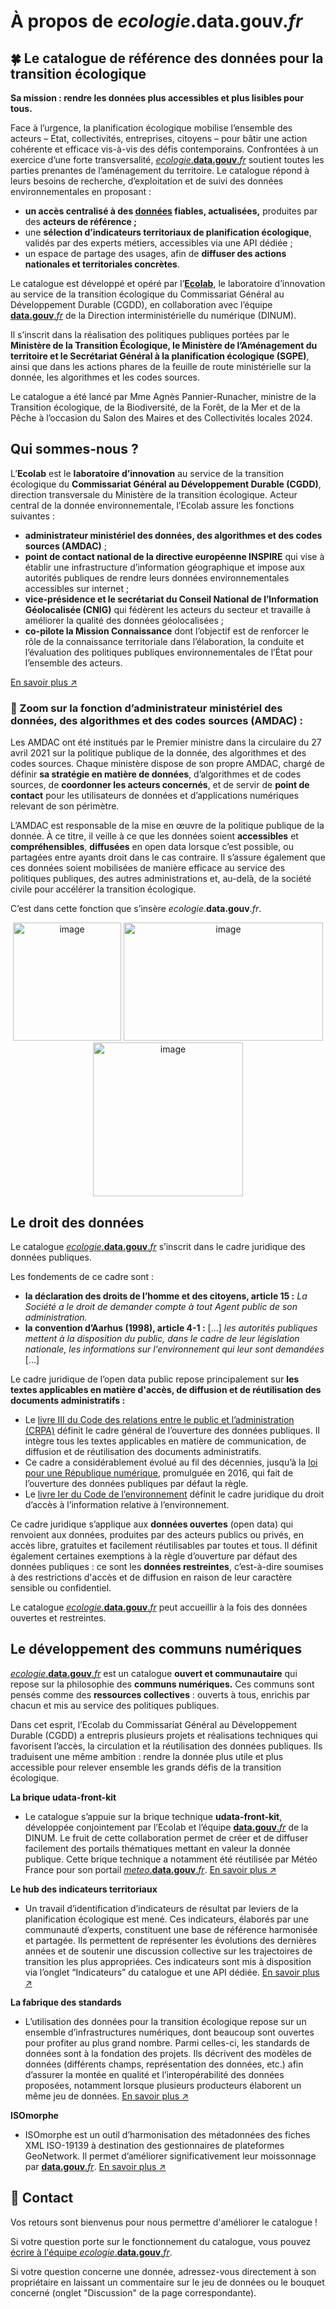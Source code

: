 # À propos de _ecologie_.**data.gouv**._fr_

## 🍀 Le catalogue de référence des données pour la transition écologique

**Sa mission : rendre les données plus accessibles et plus lisibles pour tous.** 

Face à l’urgence, la planification écologique mobilise l’ensemble des acteurs – État, collectivités, entreprises, citoyens – pour bâtir une action cohérente et efficace vis-à-vis des défis contemporains. Confrontées à un exercice d’une forte transversalité, [ *ecologie*.**data.gouv**.*fr*](http://ecologie.data.gouv.fr/) soutient toutes les parties prenantes de l’aménagement du territoire. Le catalogue répond à leurs besoins de recherche, d’exploitation et de suivi des données environnementales en proposant :

- **un accès centralisé à des [données](https://ecologie.data.gouv.fr/datasets) fiables, actualisées,** produites par des **acteurs de référence ;**
- une **sélection d’indicateurs territoriaux de planification écologique**, validés par des experts métiers, accessibles via une API dédiée ;
- un espace de partage des usages, afin de **diffuser des actions nationales et territoriales concrètes**.

Le catalogue est développé et opéré par l’**[Ecolab](https://www.notion.so/A-propos-23f0dc2226f580e0918dd553c6a4f3c9?pvs=21)**, le laboratoire d’innovation au service de la transition écologique du Commissariat Général au Développement Durable (CGDD), en collaboration avec l’équipe [ **data.gouv**.*fr*](http://data.gouv.fr) de la Direction interministérielle du numérique (DINUM). 

Il s’inscrit dans la réalisation des politiques publiques portées par le **Ministère de la Transition Écologique, le Ministère de l’Aménagement du territoire et le Secrétariat Général à la planification écologique (SGPE)**, ainsi que dans les actions phares de la feuille de route ministérielle sur la donnée, les algorithmes et les codes sources.

Le catalogue a été lancé par Mme Agnès Pannier-Runacher, ministre de la Transition écologique, de la Biodiversité, de la Forêt, de la Mer et de la Pêche à l’occasion du Salon des Maires et des Collectivités locales 2024.

## Qui sommes-nous ?

L’**Ecolab** est le **laboratoire d’innovation** au service de la transition écologique du **Commissariat Général au Développement Durable (CGDD)**, direction transversale du Ministère de la transition écologique. Acteur central de la donnée environnementale, l’Ecolab assure les fonctions suivantes : 

- **administrateur ministériel des données, des algorithmes et des codes sources (AMDAC)** ;
- **point de contact national de la directive européenne INSPIRE** qui vise à établir une infrastructure d’information géographique et impose aux autorités publiques de rendre leurs données environnementales accessibles sur internet ;
- **vice-présidence et le secrétariat du Conseil National de l’Information Géolocalisée (CNIG)** qui fédèrent les acteurs du secteur et travaille à améliorer la qualité des données géolocalisées ;
- **co-pilote la Mission Connaissance** dont l’objectif est de renforcer le rôle de la connaissance territoriale dans l’élaboration, la conduite et l’évaluation des politiques publiques environnementales de l’État pour l’ensemble des acteurs.

[En savoir plus ↗️](https://greentechinnovation.fr/) 

### 🔎 Zoom sur la fonction d’administrateur ministériel des données, des algorithmes et des codes sources (AMDAC) :

Les AMDAC ont été institués par le Premier ministre dans la circulaire du 27 avril 2021 sur la politique publique de la donnée, des algorithmes et des codes sources. Chaque ministère dispose de son propre AMDAC, chargé de définir **sa stratégie en matière de données**, d’algorithmes et de codes sources, de **coordonner les acteurs concernés**, et de servir de **point de contact** pour les utilisateurs de données et d’applications numériques relevant de son périmètre.

L’AMDAC est responsable de la mise en œuvre de la politique publique de la donnée. À ce titre, il veille à ce que les données soient **accessibles** et **compréhensibles**, **diffusées** en open data lorsque c’est possible, ou partagées entre ayants droit dans le cas contraire. Il s’assure également que ces données soient mobilisées de manière efficace au service des politiques publiques, des autres administrations et, au-delà, de la société civile pour accélérer la transition écologique. 

C’est dans cette fonction que s’insère *ecologie*.**data.gouv**.*fr*.

<p align="center">
<img width="173,5" height="189" alt="image" src="https://github.com/user-attachments/assets/0a9d9aaf-45bd-4c78-b2d3-81cdf709b3c2" />
<img width="319" height="189" alt="image" src="https://github.com/user-attachments/assets/2366cdba-d074-4e38-b879-6e5c04e112d5" />
<img width="240" height="246" alt="image" src="https://github.com/user-attachments/assets/1532f923-f766-42ac-b42d-6b8fcba83e1f" />
</p>

## Le droit des données

Le catalogue [ *ecologie*.**data.gouv**.*fr*](http://ecologie.data.gouv.fr) s’inscrit dans le cadre juridique des données publiques. 

Les fondements de ce cadre sont : 

- **la déclaration des droits de l’homme et des citoyens, article 15 :** *La Société a le droit de demander compte à tout Agent public de son administration.*
- **la convention d’Aarhus (1998), article 4-1 :** […] *les autorités publiques mettent à la disposition du public, dans le cadre de leur législation nationale, les informations sur l'environnement qui leur sont demandées* […]

Le cadre juridique de l’open data public repose principalement sur **les textes applicables en matière d'accès, de diffusion et de réutilisation des documents administratifs :** 

- Le [livre III du Code des relations entre le public et l’administration (CRPA)](https://search.piaf.etalab.studio/crpa) définit le cadre général de l’ouverture des données publiques. Il intègre tous les textes applicables en matière de communication, de diffusion et de réutilisation des documents administratifs.
- Ce cadre a considérablement évolué au fil des décennies, jusqu’à la [loi pour une République numérique](https://www.legifrance.gouv.fr/affichLoiPubliee.do?idDocument=JORFDOLE000031589829&type=general&legislature=14), promulguée en 2016, qui fait de l’ouverture des données publiques par défaut la règle.
- Le [livre Ier du Code de l’environnement](https://www.legifrance.gouv.fr/codes/section_lc/LEGITEXT000006074220/LEGISCTA000006159212/#LEGISCTA000006159212) définit le cadre juridique du droit d’accès à l’information relative à l’environnement.

Ce cadre juridique s’applique aux **données ouvertes** (open data) qui renvoient aux données, produites par des acteurs publics ou privés, en accès libre, gratuites et facilement réutilisables par toutes et tous. Il définit également certaines exemptions à la règle d’ouverture par défaut des données publiques : ce sont les **données restreintes**, c’est-à-dire soumises à des restrictions d'accès et de diffusion en raison de leur caractère sensible ou confidentiel. 

Le catalogue [ *ecologie*.**data.gouv**.*fr*](http://ecologie.data.gouv.fr) peut accueillir à la fois des données ouvertes et restreintes.

## Le développement des communs numériques

[ *ecologie*.**data.gouv**.*fr*](http://ecologie.data.gouv.fr) est un catalogue **ouvert et communautaire** qui repose sur la philosophie des **communs numériques.** Ces communs sont pensés comme des **ressources collectives** : ouverts à tous, enrichis par chacun et mis au service des politiques publiques.

Dans cet esprit, l’Ecolab du Commissariat Général au Développement Durable (CGDD) a entrepris plusieurs projets et réalisations techniques qui favorisent l’accès, la circulation et la réutilisation des données publiques. Ils traduisent une même ambition : rendre la donnée plus utile et plus accessible pour relever ensemble les grands défis de la transition écologique.

**La brique udata-front-kit**

- Le catalogue s’appuie sur la brique technique **udata-front-kit**, développée conjointement par l’Ecolab et l’équipe [ **data.gouv**.*fr*](http://data.gouv.fr/) de la DINUM. Le fruit de cette collaboration permet de créer et de diffuser facilement des portails thématiques mettant en valeur la donnée publique. Cette brique technique a notamment été réutilisée par Météo France pour son portail [ *meteo*.**data.gouv**.*fr*](http://meteo.data.gouv.fr). [En savoir plus ↗️](https://github.com/opendatateam/udata-front-kit)

**Le hub des indicateurs territoriaux**

- Un travail d’identification d’indicateurs de résultat par leviers de la planification écologique est mené. Ces indicateurs, élaborés par une communauté d’experts, constituent une base de référence harmonisée et partagée. Ils permettent de représenter les évolutions des dernières années et de soutenir une discussion collective sur les trajectoires de transition les plus appropriées. Ces indicateurs sont mis à disposition via l’onglet “Indicateurs” du catalogue et une API dédiée. [En savoir plus ↗️](https://greentechinnovation.fr/indicateurs-territoriaux/)

**La fabrique des standards** 

- L’utilisation des données pour la transition écologique repose sur un ensemble d’infrastructures numériques, dont beaucoup sont ouvertes pour profiter au plus grand nombre. Parmi celles-ci, les standards de données sont à la fondation des projets. Ils décrivent des modèles de données (différents champs, représentation des données, etc.) afin d’assurer la montée en qualité et l’interopérabilité des données proposées, notamment lorsque plusieurs producteurs élaborent un même jeu de données. [En savoir plus ↗️](https://guides.data.gouv.fr/guides-de-data.gouv.fr/fabrique-des-standards/la-fabrique-des-standards)

**ISOmorphe** 

- ISOmorphe est un outil d’harmonisation des métadonnées des fiches XML ISO-19139 à destination des gestionnaires de plateformes GeoNetwork. Il permet d’améliorer significativement leur moissonnage par [ **data.gouv**.*fr*](http://data.gouv.fr). [En savoir plus ↗️](https://isomorphe.data.developpement-durable.gouv.fr/)
 
## 📩 Contact

Vos retours sont bienvenus pour nous permettre d'améliorer le catalogue !

Si votre question porte sur le fonctionnement du catalogue, vous pouvez [écrire à l'équipe *ecologie*.**data.gouv**.*fr*](mailto:ecospheres@developpement-durable.gouv.fr).

Si votre question concerne une donnée, adressez-vous directement à son propriétaire en laissant un commentaire sur le jeu de données ou le bouquet concerné (onglet "Discussion" de la page correspondante).

